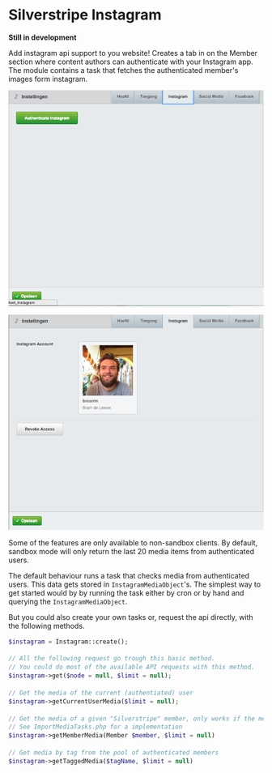 # Silverstripe Instagram

**Still in development**

Add instagram api support to you website! Creates a tab in on the Member section where content authors can authenticate with your Instagram app.
The module contains a task that fetches the authenticated member's images form instagram.

![authenticate](screenshots/authenticate.png)

![authenticated](screenshots/authenticated.png)

Some of the features are only available to non-sandbox clients.
By default, sandbox mode will only return the last 20 media items from authenticated users. 

The default behaviour runs a task that checks media from authenticated users. This data gets stored in `InstagramMediaObject`'s. 
The simplest way to get started would by by running the task either by cron or by hand and querying the `InstagramMediaObject`.

But you could also create your own tasks or, request the api directly, with the following methods.

```php
$instagram = Instagram::create();
 
// All the following request go trough this basic method.
// You could do most of the available API requests with this method. 
$instagram->get($node = null, $limit = null);
 
// Get the media of the current (authentiated) user
$instagram->getCurrentUserMedia($limit = null);
 
// Get the media of a given "Silverstripe" member, only works if the member is authenticated
// See ImportMediaTasks.php for a implementation 
$instagram->getMemberMedia(Member $member, $limit = null)
 
// Get media by tag from the pool of authenticated members
$instagram->getTaggedMedia($tagName, $limit = null)
```

